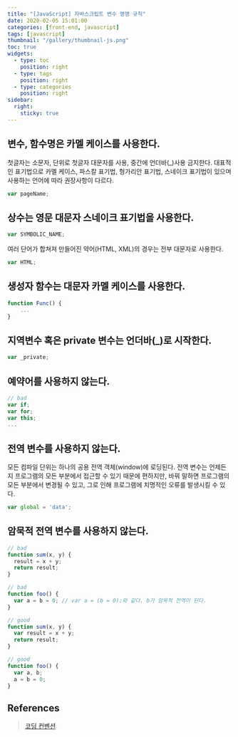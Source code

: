 ```yaml
---
title: "[JavaScript] 자바스크립트 변수 명명 규칙"
date: 2020-02-05 15:01:00
categories: [front-end, javascript]
tags: [javascript]
thumbnail: "/gallery/thumbnail-js.png"
toc: true
widgets:
  - type: toc
    position: right
  - type: tags
    position: right
  - type: categories
    position: right
sidebar:
  right:
    sticky: true
---
```


## 변수, 함수명은 카멜 케이스를 사용한다.
첫글자는 소문자, 단위로 첫글자 대문자를 사용, 중간에 언더바(_)사용 금지한다. 대표적인 표기법으로 카멜 케이스, 파스칼 표기법, 헝가리안 표기법, 스네이크 표기법이 있으며 사용하는 언어에 따라 권장사항이 다르다.

<!-- more -->

```javascript
var pageName;
```

## 상수는 영문 대문자 스네이크 표기법을 사용한다.

```javascript
var SYMBOLIC_NAME;
```

여러 단어가 합쳐져 만들어진 약어(HTML, XML)의 경우는 전부 대문자로 사용한다.

```javascript
var HTML;
```

## 생성자 함수는 대문자 카멜 케이스를 사용한다.

```javascript
function Func() {
    ...
}
```

## 지역변수 혹은 private 변수는 언더바(_)로 시작한다.

```javascript
var _private;
```

## 예약어를 사용하지 않는다.

```javascript
// bad
var if;
var for;
var this;
...
```

## 전역 변수를 사용하지 않는다.
모든 컴파일 단위는 하나의 공용 전역 객체(window)에 로딩된다. 전역 변수는 언제든지 프로그램의 모든 부분에서 접근할 수 있기 때문에 편하지만, 바꿔 말하면 프로그램의 모든 부분에서 변경될 수 있고, 그로 인해 프로그램에 치명적인 오류를 발생시킬 수 있다.

```javascript
var global = 'data';
```

## 암묵적 전역 변수를 사용하지 않는다.

```javascript
// bad
function sum(x, y) {
  result = x + y;
  return result;
}

// bad
function foo() {
  var a = b = 0; // var a = (b = 0);와 같다. b가 암묵적 전역이 된다.
}

// good
function sum(x, y) {
  var result = x + y;
  return result;
}

// good
function foo() {
  var a, b;
  a = b = 0;
}
```

## References
> [코딩 컨벤션](https://ui.toast.com/fe-guide/ko_CODING-CONVENSION/)

